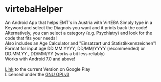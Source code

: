 # virtebaHelper
An Android App that helps EMT´s in Austria with VirtEBA
Simply type in a Keyword and select the Diagnois you want and it prints back the code! <br />
Alternatively, you can select a category (e.g. Psychiatry) and look for the code that fits your needs! <br />
Also includes an Age Calculator and "Einsatzart und Statistikkennzeichen"! <br />
Format for input age DD.MM.YYYY, DD/MM/YYYY (recommended) or DD.MM.YY , DD/MM/YY (works a bit less reliably) <br />
Works with Android 7.0 and above!<br />
<br />
[Link](https://play.google.com/store/apps/details?id=com.lukasbeckercode.virtebahelper) to the current Version on Google Play<br />
Licensed under the [GNU GPLv3](LICENSE)
